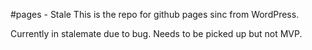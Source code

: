 #pages - Stale
This is the repo for github pages sinc from WordPress.

Currently in stalemate due to bug. Needs to be picked up but not MVP.
